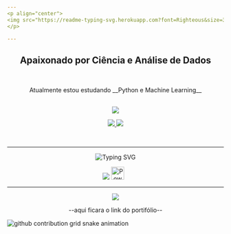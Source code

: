```yaml
---
<p align="center">
<img src="https://readme-typing-svg.herokuapp.com?font=Righteous&size=35&duration=1000&pause=2000&color=0B41BD&center=true&vCenter=true&random=false&width=500&height=70&lines=Ol%C3%A1%F0%9F%91%8B;Me+chamo+Pedro+Xavier" />
</p>

---
```

<h2 align="center">Apaixonado por Ciência e Análise de Dados</h2>
<br>

<p align="center"> 
 Atualmente estou estudando __Python e Machine Learning__ 
</p>

##

<p align="center">
<img src="https://readme-typing-svg.herokuapp.com?font=Righteous&size=35&duration=4000&pause=2000&color=710E8A&center=true&vCenter=true&repeat=false&random=false&width=500&height=70&lines=Voc%C3%AA+me+acha+por+aqui" />
</p>

<p align="center">
  <a href="https://linkedin.com/in/pedrohenriquereisxavier">
    <img src="https://skillicons.dev/icons?i=linkedin" />
  </a>
  
  <a href="mailto:pedrohenriquereisxavier@gmail.com">
    <img src="https://skillicons.dev/icons?i=gmail" />
  </a>
  
</p>

<br>

---

<p align="center">
<img src="https://readme-typing-svg.herokuapp.com?font=Righteous&size=25&duration=4000&pause=2000&color=0B41BD&center=true&vCenter=true&repeat=false&random=false&width=500&height=70&lines=%F0%9F%A7%B0Minhas+ferramentas+e+linguagens%F0%9F%A7%B0" alt="Typing SVG"" />
</p>
<div align="center">
  <img src="https://skillicons.dev/icons?i=github,git,figma,py,mysql,vscode" />
  <img alt="Powerbi" width="30px" style="padding-right:10px;" src="https://raw.githubusercontent.com/microsoft/PowerBI-Icons/main/SVG/Power-BI.svg"/>
</div>


---
<p align="center">
<img src="https://readme-typing-svg.herokuapp.com?font=Righteous&size=28&duration=4000&pause=2000&color=550B68&center=true&vCenter=true&random=false&width=500&height=70&lines=%F0%9F%93%8AAlguns+de+meus+projetos%F0%9F%93%8A" />
</p>

<p align="center">
--aqui ficara o link do portifólio--
</p>


<picture>
  <source
    media="(prefers-color-scheme: dark)"
    srcset="https://raw.githubusercontent.com/Pedro-DataX/snk/output/github-contribution-grid-snake-dark.svg"
  />
  <source
    media="(prefers-color-scheme: light)"
    srcset="https://raw.githubusercontent.com/Pedro-DataX/snk/output/github-contribution-grid-snake.svg"
  />
  <img
    alt="github contribution grid snake animation"
    src="https://raw.githubusercontent.com/Pedro-DataX/snk/output/github-contribution-grid-snake.svg"
  />
</picture>
